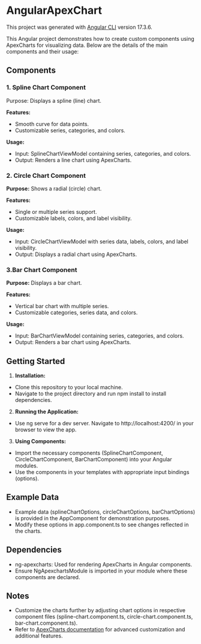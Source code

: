 # AngularApexChart

This project was generated with [Angular CLI](https://github.com/angular/angular-cli) version 17.3.6.

This Angular project demonstrates how to create custom components using ApexCharts for visualizing data. Below are the details of the main components and their usage:

## Components

### 1. Spline Chart Component

Purpose: Displays a spline (line) chart.

**Features:**

- Smooth curve for data points.
- Customizable series, categories, and colors.<br>

**Usage:**

- Input: SplineChartViewModel containing series, categories, and colors.
- Output: Renders a line chart using ApexCharts.

### 2. Circle Chart Component

**Purpose:** Shows a radial (circle) chart.

**Features:**

- Single or multiple series support.
- Customizable labels, colors, and label visibility.

**Usage:**

- Input: CircleChartViewModel with series data, labels, colors, and label visibility.
- Output: Displays a radial chart using ApexCharts.

### 3.Bar Chart Component

**Purpose:** Displays a bar chart.

**Features:**

- Vertical bar chart with multiple series.
- Customizable categories, series data, and colors.

**Usage:**

- Input: BarChartViewModel containing series, categories, and colors.
- Output: Renders a bar chart using ApexCharts.

## Getting Started

1. **Installation:**

- Clone this repository to your local machine.
- Navigate to the project directory and run npm install to install dependencies.

2. **Running the Application:**

- Use ng serve for a dev server. Navigate to http://localhost:4200/ in your browser to view the app.

3. **Using Components:**

- Import the necessary components (SplineChartComponent, CircleChartComponent, BarChartComponent) into your Angular modules.
- Use the components in your templates with appropriate input bindings (options).

## Example Data

- Example data (splineChartOptions, circleChartOptions, barChartOptions) is provided in the AppComponent for demonstration purposes.
- Modify these options in app.component.ts to see changes reflected in the charts.

## Dependencies

- ng-apexcharts: Used for rendering ApexCharts in Angular components.
- Ensure NgApexchartsModule is imported in your module where these components are declared.

## Notes

- Customize the charts further by adjusting chart options in respective component files (spline-chart.component.ts, circle-chart.component.ts, bar-chart.component.ts).
- Refer to [ApexCharts documentation](https://apexcharts.com/docs/installation/) for advanced customization and additional features.
